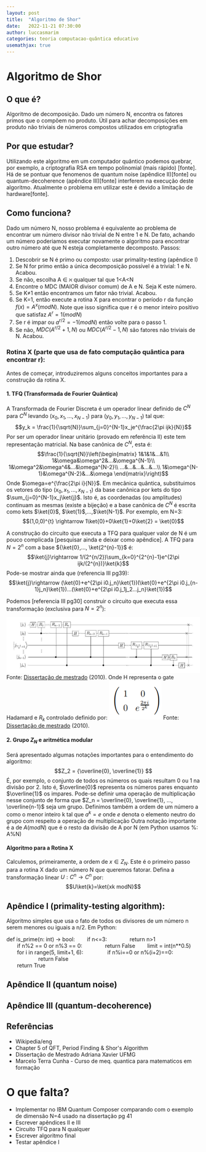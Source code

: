 ```yaml
---
layout: post
title:  "Algoritmo de Shor"
date:   2022-11-21 07:30:00
author: luccasmarim
categories: teoria computacao-quântica educativo
usemathjax: true
---
```


# Algoritmo de Shor

## O que é?
Algoritmo de decomposição. Dado um número N, encontra os fatores primos que o compõem no produto. Útil para achar decomposições em produto não triviais de números compostos utilizados em criptografia
## Por que estudar?
Utilizando este algoritmo em um computador quântico podemos quebrar, por exemplo, a criptografia RSA em tempo polinomial (mais rápido) [fonte]. Há de se pontuar que fenomenos de quantum noise (apêndice II)[fonte] ou quantum-decoherence (apêndice III)[fonte] interferem na execução deste algoritmo. Atualmente o problema em utilizar este é devido a limitação de hardware[fonte].
## Como funciona?
Dado um número N, nosso problema é equivalente ao problema de encontrar um número divisor não trivial de N entre 1 e N. De fato, achando um número poderiamos executar novamente o algoritmo para encontrar outro número até que N esteja completamente decomposto.
Passos:
1. Descobrir se N é primo ou composto: usar primality-testing (apêndice I)
2. Se N for primo então a única decomposição possível é a trivial: 1 e N. Acabou.
3. Se não, escolha A &isin; &alefsym; qualquer tal que 1<A<N
4. Encontre o MDC (MAIOR divisor comum) de A e N. Seja K este número.
5. Se K&ne;1 então encontramos um fator não trivial. Acabou.
6. Se K=1, então execute a rotina X para encontrar o período r da função $f(x)=A^{x}(mod N)$. Note que isso significa que r é o menor inteiro positivo que satisfaz $A^{r}=1(mod N)$
7. Se r é impar ou $a^{r/2}=-1(mod N)$ então volte para o passo 1.
8. Se não, $MDC(A^{r/2}+1,N)$ ou $MDC(A^{r/2}-1,N)$ são fatores não triviais de N. Acabou.
                                                             
### Rotina X (parte que usa de fato computação quântica para encontrar r):
Antes de começar, introduziremos alguns conceitos importantes para a construção da rotina X.
#### 1. TFQ (Transformada de Fourier Quântica)
A Transformada de Fourier Discreta é um operador linear definido de $C^{N}$ para $C^{N}$ levando $(x_0, x_1, ..., x_{N-1})$ para $(y_0, y_1, ..., y_{N-1})$ tal que:
$$y_k = \frac{1}{\sqrt{N}}\sum_{j=0}^{N-1}x_je^{\frac{2\pi ijk}{N}}$$
Por ser um operador linear unitário (provado em referência II) este tem representação matricial. Na base canônica de $C^{N}$, esta é:
$$\frac{1}{\sqrt{N}}\left(\begin{matrix}
1&1&1&...&1\\
1&\omega&\omega^2&...&\omega^{N-1}\\
1&\omega^2&\omega^4&...&\omega^{N-2}\\
...&...&...&...&...\\
1&\omega^{N-1}&\omega^{N-2}&...&\omega
\end{matrix}\right)$$
Onde $\omega=e^{\frac{2\pi i}{N}}$.
Em mecânica quântica, substituimos os vetores do tipo $(x_0, x_1, ..., x_{N-1})$ da base canônica por kets do tipo $\sum_{j=0}^{N-1}x_j\ket{j}$. Isto é, as coordenadas (ou amplitudes) continuam as mesmas (existe a bijeção) e a base canônica de $C^{N}$ é escrita como kets $\ket{0}$, $\ket{1}$,...,$\ket{N-1}$. Por exemplo, em N=3: $$(1,0,0)^{t} \rightarrow 1\ket{0}+0\ket{1}+0\ket{2} = \ket{0}$$

A construção do circuito que executa a TFQ para qualquer valor de N é um pouco complicada [pesquisar ainda e deixar como apêndice]. A TFQ para $N=2^{n}$ com a base ${\ket{0},..., \ket{2^{n}-1}}$ é:
$$\ket{j}\rightarrow 1/(2^{n/2})\sum_{k=0}^{2^{n}-1}e^{2\pi ijk/(2^{n})}\ket{k}$$
Pode-se mostrar ainda que (referencia III pg39):
$$\ket{j}\rightarrow (\ket{0}+e^{2\pi i0.j_n}\ket{1})(\ket{0}+e^{2\pi i0.j_{n-1}j_n}\ket{1})...(\ket{0}+e^{2\pi i0.j_1j_2...j_n}\ket{1})$$

Podemos [referencia III pg30] construir o circuito que executa essa transformação (exclusiva para $N=2^{n}$): 

![Circuito-TFQ-2n](/assets/images/figura3.1_dissertacao.png)
Fonte: [Dissertação de mestrado](https://repositorio.ufmg.br/bitstream/1843/EABA-85FJXP/1/dissertacao_adrianaxavier.pdf) (2010).
Onde H representa o gate Hadamard e $R_k$ controlado definido por:
![rk-gate](/assets/images/rkgate.png)
Fonte: [Dissertação de mestrado](https://repositorio.ufmg.br/bitstream/1843/EABA-85FJXP/1/dissertacao_adrianaxavier.pdf) (2010).

#### 2. Grupo $Z_N$ e aritmética modular      
Será apresentado algumas notações importantes para o entendimento do algoritmo:
$$Z_2 = {\overline{0}, \overline{1}} $$
É, por exemplo, o conjunto de todos os números os quais resultam 0 ou 1 na divisão por 2. Isto é, $\overline{0}$ representa os números pares enquanto $\overline{1}$ os impares. Pode-se definir uma operação de multiplicação nesse conjunto de forma que $Z_n = \overline{0}, \overline{1}, ..., \overline{n-1}$ seja um grupo. Definimos também a ordem de um número a como o menor inteiro k tal que $a^{k}=e$ onde $e$ denota o elemento neutro do grupo com respeito a operação de multiplicação
Outra notação importante é a de $A (mod N)$ que é o resto da divisão de A por N (em Python usamos %: A%N)

#### Algoritmo para a Rotina X
Calculemos, primeiramente, a ordem de $x \in Z_N$. Este é o primeiro passo para a rotina X dado um número N que queremos fatorar.
Defina a transformação linear $U:C^{n}\rightarrow C^{n}$ por:
$$U\ket{k}=\ket{xk modN}$$



                                                             
## Apêndice I (primality-testing algorithm):
Algoritmo simples que usa o fato de todos os divisores de um número n serem menores ou iguais a n/2. Em Python:
                                                           
def is_prime(n: int) -> bool:
&nbsp;&nbsp;&nbsp;&nbsp;&nbsp;&nbsp;&nbsp;if n<=3:
          &nbsp;&nbsp;&nbsp;&nbsp;&nbsp;&nbsp;&nbsp;&nbsp;&nbsp;&nbsp;&nbsp;&nbsp;&nbsp;&nbsp;return n>1            
  &nbsp;&nbsp;&nbsp;&nbsp;&nbsp;&nbsp;&nbsp;if n%2 == 0 or n%3 == 0:
          &nbsp;&nbsp;&nbsp;&nbsp;&nbsp;&nbsp;&nbsp;&nbsp;&nbsp;&nbsp;&nbsp;&nbsp;&nbsp;&nbsp;return False
  &nbsp;&nbsp;&nbsp;&nbsp;&nbsp;&nbsp;&nbsp;limit = int(n**0.5)
  &nbsp;&nbsp;&nbsp;&nbsp;&nbsp;&nbsp;&nbsp;for i in range(5, limit+1, 6):
          &nbsp;&nbsp;&nbsp;&nbsp;&nbsp;&nbsp;&nbsp;&nbsp;&nbsp;&nbsp;&nbsp;&nbsp;&nbsp;&nbsp; if n%i==0 or n%(i+2)==0:
                &nbsp;&nbsp;&nbsp;&nbsp;&nbsp;&nbsp;&nbsp;&nbsp;&nbsp;&nbsp;&nbsp;&nbsp;&nbsp;&nbsp;&nbsp;&nbsp;&nbsp;&nbsp;&nbsp;&nbsp;&nbsp;return False                
  &nbsp;&nbsp;&nbsp;&nbsp;&nbsp;&nbsp;&nbsp;return True

    
## Apêndice II (quantum noise)
## Apêndice III (quantum-decoherence)



## Referências
* Wikipedia/eng
* Chapter 5 of QFT, Period Finding & Shor's Algorithm
* Dissertação de Mestrado Adriana Xavier UFMG
* Marcelo Terra Cunha - Curso de meq. quantica para matematicos em formação


# O que falta?
* Implementar no IBM Quantum Composer comparando com o exemplo de dimensão N=4 usado na dissertação pg 41
* Escrever apêndices II e III
* Circuito TFQ para N qualquer
* Escrever algoritmo final
* Testar apêndice I

